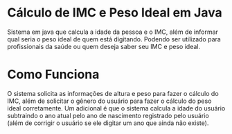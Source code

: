 # Cálculo de IMC e Peso Ideal em Java
Sistema em java que calcula a idade da pessoa e o IMC, além de informar qual seria o peso ideal de quem está digitando. Podendo ser utilizado para profissionais da saúde ou quem deseja saber seu IMC e peso ideal.

# Como Funciona
O sistema solicita as informações de altura e peso para fazer o cálculo do IMC, além de solicitar o gênero do usuário para fazer o cálculo do peso ideal corretamente. Um adicional é que o sistema calcula a idade do usuário subtraindo o ano atual pelo ano de nascimento registrado pelo usuário (além de corrigir o usuário se ele digitar um ano que ainda não existe).